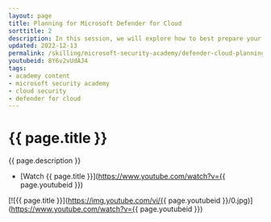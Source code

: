 ```yaml
---
layout: page
title: Planning for Microsoft Defender for Cloud
sorttitle: 2
description: In this session, we will explore how to best prepare your organization for Microsoft Defender for Cloud adoption. Learn about key areas to consider when planning, overall pricing, enhanced security features, and a demo for a hands-on walk-through.
updated: 2022-12-13
permalink: /skilling/microsoft-security-academy/defender-cloud-planning
youtubeid: 8Y6v2vUdAJ4
tags: 
- academy content
- microsoft security academy
- cloud security
- defender for cloud
---
```


# {{ page.title }}

{{ page.description }}

* [Watch {{ page.title }}](https://www.youtube.com/watch?v={{ page.youtubeid }})

[![{{ page.title }}](https://img.youtube.com/vi/{{ page.youtubeid }}/0.jpg)](https://www.youtube.com/watch?v={{ page.youtubeid }})